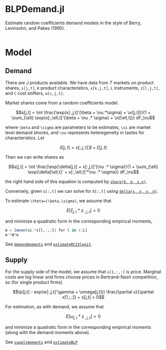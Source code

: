 # BLPDemand.jl

Estimate random coefficients demand models in the style of Berry,
Levinsohn, and Pakes (1995).

```@contents
```

# Model

## Demand 

There are $J$ products available. We have data from $T$ markets on
product shares, `s[j,t]`, `K` product characteristics, `x[k,j,t]`, `L`
instruments, `z[l,j,t]`, and `C` cost shifters, `w[c,j,t]`.

Market shares come from a random coefficients model. 
```math
s[j,t] = \int \frac{\exp(x[:,j,t]'(\beta + \nu.*\sigma) + \xi[j,t])}{1 + \sum_{\ell} \exp(x[:,\ell,t]'(\beta + \nu .* \sigma) + \xi[\ell,t])} dF_\nu
```
where ``\beta`` and ``\sigma`` are parameters to be estimates, ``\xi``
are market level demand shocks, and ``\nu`` represents heteregeneity
in tastes for characteristics. Let 
```math
\delta[j,t] = x[:,j,t]'\beta + \xi[j,t]
```
Then we can write shares as
```math
s[j,t] = \int \frac{\exp(\delta[j,t] + x[:,j,t]'(\nu .* \sigma)}{1 + \sum_{\ell} \exp(\delta[\ell,t]' + x[:,\ell,t]'*\nu .* \sigma)} dF_\nu
```
the right hand side of this equation is computed by 
[`share(δ, σ, x,ν)`](@ref). 

Conversely, given `s[:,t]` we can solve for `δ[:,t]` using [`delta(s,
x, ν, σ)`](@ref). 

To estimate ``\theta=(\beta,\sigma)``, we assume that 
```math
E[\xi_{j,t} * z_{\cdot,j,t} ]= 0
```
and minimize a quadratic form in the corresponding empirical moments, 
```julia
m = [mean(xi.*z[l,:,:]) for l in 1:L]
m'*W*m
```
See [`demandmoments`](@ref) and [`estimateRCIVlogit`](@ref). 

## Supply 

For the supply side of the model, we assume that `x[1,:,:]` is
price. Marginal costs are log linear and firms choose prices in
Bertrand-Nash competition, so (for single product firms)
```math
(p[j,t] - exp(w[:,j,t]'\gamma + \omega[j,t])) \frac{\partial
s}{\partial x[1,:,:]} + s[j,t] = 0
```

For estimation, as with demand, we assume that
```math
E[\omega_{j,t} * z_{\cdot,j,t} ]= 0
```
and minimize a quadratic form in the corresponding empirical moments
(along with the demand moments above). 

See [`supplymoments`](@ref) and [`estimateBLP`](@ref)


